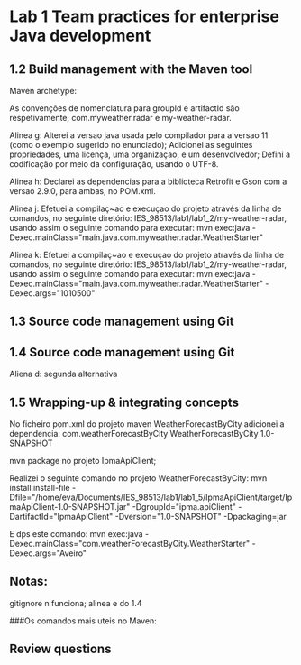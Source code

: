 # Lab 1 Team practices for enterprise Java development

## 1.2 Build management with the Maven tool 

Maven archetype:

As convenções de nomenclatura para groupId e artifactId são respetivamente, com.myweather.radar e my-weather-radar.

Alinea g: Alterei a versao java usada pelo compilador para a versao 11 (como o exemplo sugerido no enunciado); Adicionei as seguintes propriedades, uma licença, uma organizaçao, e um desenvolvedor; Defini a codificação por meio da configuração, usando o UTF-8.

Alinea h: Declarei as dependencias para a biblioteca Retrofit e Gson com a versao 2.9.0, para ambas, no POM.xml.

Alinea j: Efetuei a compilaç~ao e execuçao do projeto através da linha de comandos, no seguinte diretório: IES_98513/lab1/lab1_2/my-weather-radar, usando assim o seguinte comando para executar: mvn exec:java -Dexec.mainClass="main.java.com.myweather.radar.WeatherStarter"

Alinea k: Efetuei a compilaç~ao e execuçao do projeto através da linha de comandos, no seguinte diretório: IES_98513/lab1/lab1_2/my-weather-radar, usando assim o seguinte comando para executar: mvn exec:java -Dexec.mainClass="main.java.com.myweather.radar.WeatherStarter" -Dexec.args="1010500" 

## 1.3 Source code management using Git

## 1.4 Source code management using Git
Aliena d: segunda alternativa

## 1.5 Wrapping-up & integrating concepts
No ficheiro pom.xml do projeto maven WeatherForecastByCity adicionei a dependencia:
	<groupId>com.weatherForecastByCity</groupId>
  	<artifactId>WeatherForecastByCity</artifactId>
  	<version>1.0-SNAPSHOT</version>
  	
mvn package no projeto IpmaApiClient;

Realizei o seguinte comando no projeto WeatherForecastByCity: mvn install:install-file -Dfile="/home/eva/Documents/IES_98513/lab1/lab1_5/IpmaApiClient/target/IpmaApiClient-1.0-SNAPSHOT.jar" -DgroupId="ipma.apiClient" -DartifactId="IpmaApiClient" -Dversion="1.0-SNAPSHOT" -Dpackaging=jar 

E dps este comando:
mvn exec:java -Dexec.mainClass="com.weatherForecastByCity.WeatherStarter" -Dexec.args="Aveiro"  

## Notas:
gitignore n funciona;
alinea e do 1.4

###Os comandos mais uteis no Maven:
 
## Review questions  
